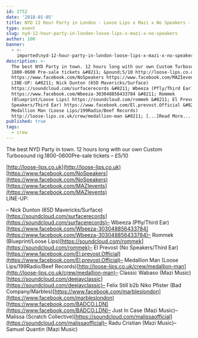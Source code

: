 ```yaml
---
id: 2752
date: '2018-01-05'
title: NYD 12 Hour Party in London - Loose Lips x Mazi x No Speakers - Loose Lips
type: event
slug: nyd-12-hour-party-in-london-loose-lips-x-mazi-x-no-speakers
author: 100
banner:
  - >-
    imported\nyd-12-hour-party-in-london-loose-lips-x-mazi-x-no-speakers\image2752.jpeg
description: >-
  The best NYD Party in town. 12 hours long with our own Custom Turbosound rig.
  1800-0600 Pre-sale tickets &#8211; &pound;5/10 http://loose-lips.co.uk
  https://www.facebook.com/NoSpeakers https://www.facebook.com/MAZIevents
  LINE-UP: &#8211; Nick Dunton (65D Mavericks/Surface)
  https://soundcloud.com/surfacerecords &#8211; Wbeeza (Pfly/Third Ear)
  https://www.facebook.com/Wbeeza-303048856433784 &#8211; Rommek
  (Blueprint/Loose Lips) https://soundcloud.com/rommek &#8211; El Prevost (No
  Speakers/Third Ear) https://www.facebook.com/El.prevost.Official &#8211;
  Medallion Man (Loose Lips/199Radio/Beef Records)
  http://loose-lips.co.uk/crew/medallion-man &#8211; [...]Read More...
published: true
tags:
  - crew
---
```

The best NYD Party in town. 12 hours long with our own Custom Turbosound rig.1800-0600Pre-sale tickets – £5/10

[http://loose-lips.co.uk](http://loose-lips.co.uk)[https://www.facebook.com/NoSpeakers](https://www.facebook.com/NoSpeakers)[https://www.facebook.com/MAZIevents](https://www.facebook.com/MAZIevents)  
LINE-UP:

– Nick Dunton (65D Mavericks/Surface)[https://soundcloud.com/surfacerecords](https://soundcloud.com/surfacerecords)– Wbeeza (Pfly/Third Ear)[https://www.facebook.com/Wbeeza-303048856433784](https://www.facebook.com/Wbeeza-303048856433784)– Rommek (Blueprint/Loose Lips)[https://soundcloud.com/rommek](https://soundcloud.com/rommek)– El Prevost (No Speakers/Third Ear)[https://www.facebook.com/El.prevost.Official](https://www.facebook.com/El.prevost.Official)– Medallion Man (Loose Lips/199Radio/Beef Records)[http://loose-lips.co.uk/crew/medallion-man](http://loose-lips.co.uk/crew/medallion-man)– Classic Wabaso (Mazi Music)[https://soundcloud.com/deejayclassic](https://soundcloud.com/deejayclassic)– Felix Still b2b Niko Pfister (Bad Company/Marbles)[https://www.facebook.com/marbleslondon](https://www.facebook.com/marbleslondon)[https://www.facebook.com/BADCO.LDN](https://www.facebook.com/BADCO.LDN)– Just In Case (Mazi Music)– Malissa (Scratch Collective)[https://soundcloud.com/malissaofficial](https://soundcloud.com/malissaofficial)– Radu Cristian (Mazi Music)– Samuel Quantin (Mazi Music)